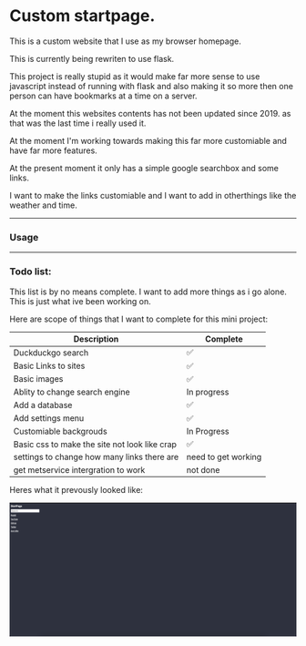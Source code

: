 # Custom startpage.
This is a custom website that I use as my browser homepage.

This is currently being rewriten to use flask.

This project is really stupid as it would make far more sense to use javascript instead of running with flask and also making it so more then one person can have bookmarks at a time on a server.

At the moment this websites contents has not been updated since 2019. as that was the last time i really used it.

At the moment I'm working towards making this far more customiable and have far more features.

At the present moment it only has a simple google searchbox and some links.

I want to make the links customiable and I want to add in otherthings like the weather and time.

---
### Usage




---
### Todo list:

This list is by no means complete. I want to add more things as i go alone. This is just what ive been working on.

Here are scope of things that I want to complete for this mini project:


| Description               | Complete |
|---|---|
|Duckduckgo search          | ✅ |
|Basic Links to sites       | ✅ |
|Basic images               | ✅ |
|Ablity to change search engine| In progress|
|Add a database             | ✅ |
|Add settings menu          |✅|
|Customiable backgrouds     | In Progress|
|Basic css to make the site not look like crap | ✅ |
|settings to change how many links there are |need to get working
|get metservice intergration to work| not done|


Heres what it prevously looked like:

![Old website interface](/docs/images/oldstart.png "Old website interface")